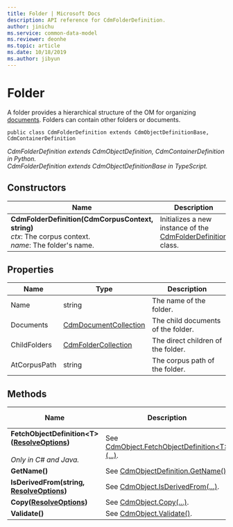 ```yaml
---
title: Folder | Microsoft Docs
description: API reference for CdmFolderDefinition.
author: jinichu
ms.service: common-data-model
ms.reviewer: deonhe 
ms.topic: article
ms.date: 10/18/2019
ms.author: jibyun
---
```


# Folder

A folder provides a hierarchical structure of the OM for organizing [documents](document.md). Folders can contain other folders or documents.

```
public class CdmFolderDefinition extends CdmObjectDefinitionBase, CdmContainerDefinition
```
*CdmFolderDefinition extends CdmObjectDefinition, CdmContainerDefinition in Python.*
<br/>*CdmFolderDefinition extends CdmObjectDefinitionBase in TypeScript.*

## Constructors
|Name|Description|
|---|---|
|**CdmFolderDefinition(CdmCorpusContext, string)**<br/>*ctx*: The corpus context.<br/>*name*: The folder's name.|Initializes a new instance of the [CdmFolderDefinition](folder.md) class.|

## Properties
|Name|Type|Description|
|---|---|---|
|Name|string|The name of the folder.|
|Documents|[CdmDocumentCollection](documentcollection.md)|The child documents of the folder.|
|ChildFolders|[CdmFolderCollection](foldercollection.md)|The direct children of the folder.|
|AtCorpusPath|string|The corpus path of the folder.|

## Methods
|Name|Description|Return Type|
|---|---|---|
|**FetchObjectDefinition\<T>([ResolveOptions](../utilities/resolveoptions.md))**<br/><br/>*Only in C# and Java.*|See [CdmObject.FetchObjectDefinition\<T>(...)](cdmobject.md#methods).|T|
|**GetName()**|See [CdmObjectDefinition.GetName()](cdmobjectdefinition.md#methods).|string|
|**IsDerivedFrom(string, [ResolveOptions](../utilities/resolveoptions.md))**|See [CdmObject.IsDerivedFrom(...)](cdmobject.md#methods).|bool|
|**Copy([ResolveOptions](../utilities/resolveoptions.md))**|See [CdmObject.Copy(...)](cdmobject.md#methods).|[CdmObject](cdmobject.md)|
|**Validate()**|See [CdmObject.Validate()](cdmobject.md#methods).|bool|

